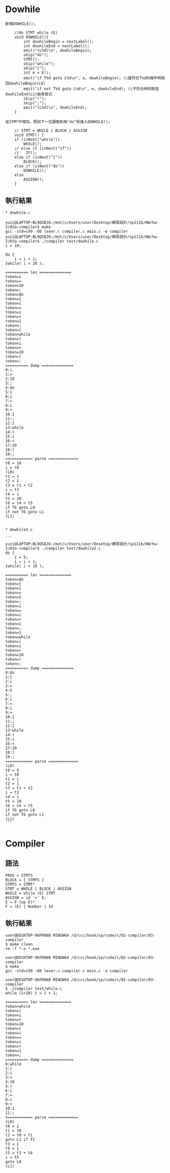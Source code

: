 # Dowhile 

    新增DOWHILE();
```
    //do STMT while (E)
    void DOWHILE(){
        int dowhileBegin = nextLabel();
        int dowhileEnd = nextLabel();
        emit("(L%d)\n", dowhileBegin);
        skip("do");
        STMT();
        skip("while");
        skip("(");
        int e = E();
        emit("if T%d goto L%d\n", e, dowhileBegin); \\當符合T%d的條件時跳回dowhileBegin(L0)
        emit("if not T%d goto L%d\n", e, dowhileEnd); \\不符合時則跳至dowhileEnd(L1)結束程式
        skip(")");
        skip(";");
        emit("(L%d)\n", dowhileEnd);
    }
```
    在STMT中增加，假如下一位讀取到為"do"則進入DOWHILE();
```
    // STMT = WHILE | BLOCK | ASSIGN
    void STMT() {
    if (isNext("while"))
        WHILE();
    // else if (isNext("if"))
    //   IF();
    else if (isNext("{"))
        BLOCK();
    else if (isNext("do"))
        DOWHILE();
    else
        ASSIGN();
    }
```

## 執行結果
    * dowhile.c
   
    yuzi@LAPTOP-BL9QSBJ6:/mnt/c/Users/user/Desktop/網頁設計/sp111b/HW/hw-2/03a-compiler$ make
    gcc -std=c99 -O0 lexer.c compiler.c main.c -o compiler
    yuzi@LAPTOP-BL9QSBJ6:/mnt/c/Users/user/Desktop/網頁設計/sp111b/HW/hw-2/03a-compiler$ ./compiler test/dowhile.c
    i = 10;

    do {
        i = i + 1;
    }while( i < 20 );

    ========== lex ==============
    token=i
    token==
    token=10
    token=;
    token=do
    token={
    token=i
    token==
    token=i
    token=+
    token=1
    token=;
    token=}
    token=while
    token=(
    token=i
    token=<
    token=20
    token=)
    token=;
    ========== dump ==============
    0:i
    1:=
    2:10
    3:;
    4:do
    5:{
    6:i
    7:=
    8:i
    9:+
    10:1
    11:;
    12:}
    13:while
    14:(
    15:i
    16:<
    17:20
    18:)
    19:;
    ============ parse =============
    t0 = 10
    i = t0
    (L0)
    t1 = i
    t2 = 1
    t3 = t1 + t2
    i = t3
    t4 = i
    t5 = 20
    t6 = t4 < t5
    if T6 goto L0
    if not T6 goto L1
    (L1)

    
    * dowhile2.c
    
    ```
    yuzi@LAPTOP-BL9QSBJ6:/mnt/c/Users/user/Desktop/網頁設計/sp111b/HW/hw-2/03a-compiler$ ./compiler test/dowhile2.c
    do {
        i = 5;
        i = i + 1;
    }while( i < 10 );

    ========== lex ==============
    token=do
    token={
    token=i
    token==
    token=5
    token=;
    token=i
    token==
    token=i
    token=+
    token=1
    token=;
    token=}
    token=while
    token=(
    token=i
    token=<
    token=10
    token=)
    token=;
    ========== dump ==============
    0:do
    1:{
    2:i
    3:=
    4:5
    5:;
    6:i
    7:=
    8:i
    9:+
    10:1
    11:;
    12:}
    13:while
    14:(
    15:i
    16:<
    17:10
    18:)
    19:;
    ============ parse =============
    (L0)
    t0 = 5
    i = t0
    t1 = i
    t2 = 1
    t3 = t1 + t2
    i = t3
    t4 = i
    t5 = 10
    t6 = t4 < t5
    if T6 goto L0
    if not T6 goto L1
    (L1)
    ```

# Compiler

## 語法

```
PROG = STMTS
BLOCK = { STMTS }
STMTS = STMT*
STMT = WHILE | BLOCK | ASSIGN
WHILE = while (E) STMT
ASSIGN = id '=' E;
E = F (op E)*
F = (E) | Number | Id
```

## 執行結果

```
user@DESKTOP-96FRN6B MINGW64 /d/ccc/book/sp/code/c/02-compiler/03-compiler
$ make clean
rm -f *.o *.exe

user@DESKTOP-96FRN6B MINGW64 /d/ccc/book/sp/code/c/02-compiler/03-compiler
$ make
gcc -std=c99 -O0 lexer.c compiler.c main.c -o compiler

user@DESKTOP-96FRN6B MINGW64 /d/ccc/book/sp/code/c/02-compiler/03-compiler
$ ./compiler test/while.c
while (i<10) i = i + 1;

========== lex ==============
token=while
token=(
token=i
token=<
token=10
token=)
token=i
token==
token=i
token=+
token=1
token=;
========== dump ==============
0:while
1:(
2:i
3:<
4:10
5:)
6:i
7:=
8:i
9:+
10:1
11:;
============ parse =============
(L0)
t0 = i
t1 = 10
t2 = t0 < t1
goto L1 if T2
t3 = i
t4 = 1
t5 = t3 + t4
i = t5
goto L0
(L1)
``` 